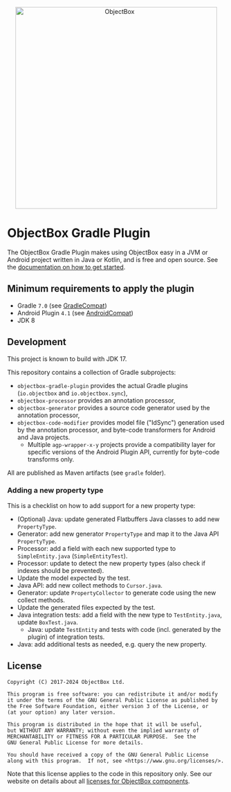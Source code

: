 <p align="center"><img width="466" src="https://raw.githubusercontent.com/objectbox/objectbox-java-generator/main/objectbox-logo.png" alt="ObjectBox"></p>

# ObjectBox Gradle Plugin
                            
The ObjectBox Gradle Plugin makes using ObjectBox easy in a JVM or Android project written in Java or Kotlin, 
and is free and open source. See the [documentation on how to get started](https://docs.objectbox.io/getting-started).

## Minimum requirements to apply the plugin

- Gradle `7.0` (see [GradleCompat](objectbox-gradle-plugin/src/main/kotlin/io/objectbox/gradle/util/GradleCompat.kt))
- Android Plugin `4.1` (see [AndroidCompat](objectbox-gradle-plugin/src/main/kotlin/io/objectbox/gradle/util/AndroidCompat.kt))
- JDK 8

## Development

This project is known to build with JDK 17.

This repository contains a collection of Gradle subprojects:
- `objectbox-gradle-plugin` provides the actual Gradle plugins (`io.objectbox` and `io.objectbox.sync`),
- `objectbox-processor` provides an annotation processor,
- `objectbox-generator` provides a source code generator used by the annotation processor,
- `objectbox-code-modifier` provides model file ("IdSync") generation used by the annotation processor,
  and byte-code transformers for Android and Java projects.
  - Multiple `agp-wrapper-x-y` projects provide a compatibility layer for specific versions
    of the Android Plugin API, currently for byte-code transforms only.

All are published as Maven artifacts (see `gradle` folder).
                                                
### Adding a new property type

This is a checklist on how to add support for a new property type:

-  (Optional) Java: update generated Flatbuffers Java classes to add new `PropertyType`.
-  Generator: add new generator `PropertyType` and map it to the Java API `PropertyType`.
-  Processor: add a field with each new supported type to `SimpleEntity.java` (`SimpleEntityTest`).
-  Processor: update to detect the new property types (also check if indexes should be prevented).
  - Update the model expected by the test.
-  Java API: add new collect methods to `Cursor.java`.
-  Generator: update `PropertyCollector` to generate code using the new collect methods.
  - Update the generated files expected by the test.
- Java integration tests: add a field with the new type to `TestEntity.java`, update `BoxTest.java`.
  - Java: update `TestEntity` and tests with code (incl. generated by the plugin) of integration tests.
- Java: add additional tests as needed, e.g. query the new property.
                     
## License

    Copyright (C) 2017-2024 ObjectBox Ltd.
    
    This program is free software: you can redistribute it and/or modify
    it under the terms of the GNU General Public License as published by
    the Free Software Foundation, either version 3 of the License, or
    (at your option) any later version.
    
    This program is distributed in the hope that it will be useful,
    but WITHOUT ANY WARRANTY; without even the implied warranty of
    MERCHANTABILITY or FITNESS FOR A PARTICULAR PURPOSE.  See the
    GNU General Public License for more details.
    
    You should have received a copy of the GNU General Public License
    along with this program.  If not, see <https://www.gnu.org/licenses/>.

Note that this license applies to the code in this repository only.
See our website on details about all [licenses for ObjectBox components](https://objectbox.io/faq/#license-pricing).
